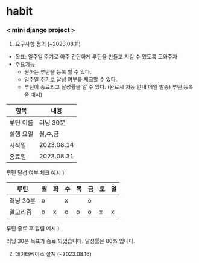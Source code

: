 # habit
### < mini django project >

1. 요구사항 정의 (~2023.08.11)
* 목표: 일주일 주기로 아주 간단하게 루틴을 만들고 지킬 수 있도록 도와주자
* 주요기능
  * 원하는 루틴을 등록 할 수 있다.
  * 일주일 주기로 달성 여부를 체크할 수 있다. 
  * 루틴이 종료되고 달성률을 알 수 있다. (완료시 자동 안내 메일 발송)
루틴 등록 폼 예시) 

| 항목    | 내용      |
|-------|---------|
| 루틴 이름 | 러닝 30분  |
| 실행 요일 | 월,수,금   |
| 시작일   | 2023.08.14 |
| 종료일   | 2023.08.31 |

루틴 달성 여부 체크 예시 )

| 루틴     | 월 | 화 | 수 | 목 | 금 | 토 | 일 |
|--------|---|--|---|--|---|--|--|
| 러닝 30분 | o |  | x | |o |  |  |
| 알고리즘   | o | x | o |o |o | x | x |

루틴 종료 후 알림 예시 ) 

러닝 30분 목표가 종료 되었습니다. 달성률은 80% 입니다. 

2. 데이터베이스 설계 (~2023.08.16)